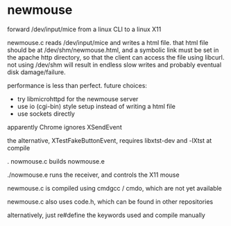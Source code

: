 # newmouse
forward /dev/input/mice from a linux CLI to a linux X11


newmouse.c reads /dev/input/mice and writes a html file. that html file should be at /dev/shm/newmouse.html, and a symbolic link must be set in the apache http directory, so that the client can access the file using libcurl. not using /dev/shm will result in endless slow writes and probably eventual disk damage/failure.


performance is less than perfect. future choices:
- try libmicrohttpd for the newmouse server
- use io (cgi-bin) style setup instead of writing a html file
- use sockets directly


apparently Chrome ignores XSendEvent

the alternative, XTestFakeButtonEvent, requires libxtst-dev and -lXtst at compile

. nowmouse.c builds nowmouse.e

./nowmouse.e runs the receiver, and controls the X11 mouse

newmouse.c is compiled using cmdgcc / cmdo, which are not yet available

newmouse.c also uses code.h, which can be found in other repositories

alternatively, just re#define the keywords used and compile manually
